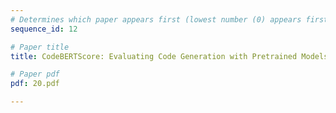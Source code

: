 ```yaml
---
# Determines which paper appears first (lowest number (0) appears first)
sequence_id: 12

# Paper title
title: CodeBERTScore: Evaluating Code Generation with Pretrained Models of Code

# Paper pdf
pdf: 20.pdf

---
```

